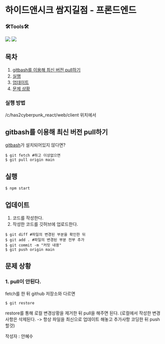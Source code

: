 # 하이드앤시크 쌈지길점 - 프론드엔드

### 🛠︎Tools🛠︎
<img src="https://img.shields.io/badge/Javascript-F7DF1E?style=flat-square&logo=javascript&logoColor=black"/> <img src="https://img.shields.io/badge/React-61DAFB?style=flat-square&logo=react&logoColor=black"/>

##
## 목차
1. [gitbash를 이용해 최신 버전 pull하기](#gitbash를-이용해-최신-버전-pull하기)
2. [실행](#실행)
3. [업데이트](#업데이트)
4. [문제 상황](#문제-상황)

### 실행 방법

/c/has2cyberpunk_react/web/client 위치에서

## gitbash를 이용해 최신 버전 pull하기
<a href = "https://git-scm.com/downloads">gitbash</a>가 설치되어있지 않다면?

```
$ git fetch #하고 이상없으면
$ git pull origin main
```

## 실행

```
$ npm start
```

## 업데이트
1. 코드를 작성한다.
2. 작성한 코드를 깃허브에 업로드한다.
```
$ git diff #파일의 변경된 부분을 확인한 뒤
$ git add . #파일의 변경된 부분 전부 추가
$ git commit -m "커밋 내용" 
$ git push origin main
```

## 문제 상황 
### 1. pull이 안된다.
fetch를 한 뒤 github 저장소와 다르면 
```
$ git restore
```
restore를 통해 로컬 변경상황을 제거한 뒤 pull을 해주면 된다.
(로컬에서 작성한 변경사항은 삭제된다. -> 항상 파일을 최신으로 업데이트 해놓고 추가사항 코딩한 뒤 push할것)

작성자 : 안혜수
